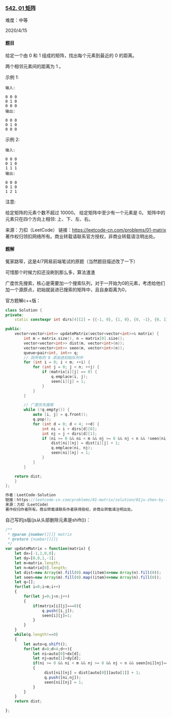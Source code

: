 ### [542. 01 矩阵](https://leetcode-cn.com/problems/01-matrix/)

难度：中等

2020/4/15

#### 题目

给定一个由 0 和 1 组成的矩阵，找出每个元素到最近的 0 的距离。

两个相邻元素间的距离为 1 。

示例 1:

```
输入:

0 0 0
0 1 0
0 0 0
输出:

0 0 0
0 1 0
0 0 0
```

示例 2:

```
输入:

0 0 0
0 1 0
1 1 1
输出:

0 0 0
0 1 0
1 2 1
```

注意:

给定矩阵的元素个数不超过 10000。
给定矩阵中至少有一个元素是 0。
矩阵中的元素只在四个方向上相邻: 上、下、左、右。

来源：力扣（LeetCode）
链接：https://leetcode-cn.com/problems/01-matrix
著作权归领扣网络所有。商业转载请联系官方授权，非商业转载请注明出处。

#### 题解

冤家路窄，这是4/7网易前端笔试的原题（当然题目描述改了一下）

可惜那个时候力扣还没刷到那么多，算法渣渣

广度优先搜索，核心是需要加一个搜索队列，对于一开始为0的元素，考虑给他们加一个源原点，初始就装进已搜索的矩阵中，且自身距离为0，

官方题解c++版：

```c++
class Solution {
private:
    static constexpr int dirs[4][2] = {{-1, 0}, {1, 0}, {0, -1}, {0, 1}};

public:
    vector<vector<int>> updateMatrix(vector<vector<int>>& matrix) {
        int m = matrix.size(), n = matrix[0].size();
        vector<vector<int>> dist(m, vector<int>(n));
        vector<vector<int>> seen(m, vector<int>(n));
        queue<pair<int, int>> q;
        // 将所有的 0 添加进初始队列中
        for (int i = 0; i < m; ++i) {
            for (int j = 0; j < n; ++j) {
                if (matrix[i][j] == 0) {
                    q.emplace(i, j);
                    seen[i][j] = 1;
                }
            }
        }

        // 广度优先搜索
        while (!q.empty()) {
            auto [i, j] = q.front();
            q.pop();
            for (int d = 0; d < 4; ++d) {
                int ni = i + dirs[d][0];
                int nj = j + dirs[d][1];
                if (ni >= 0 && ni < m && nj >= 0 && nj < n && !seen[ni][nj]) {
                    dist[ni][nj] = dist[i][j] + 1;
                    q.emplace(ni, nj);
                    seen[ni][nj] = 1;
                }
            }
        }

    return dist;
    }
};

作者：LeetCode-Solution
链接：https://leetcode-cn.com/problems/01-matrix/solution/01ju-zhen-by-leetcode-solution/
来源：力扣（LeetCode）
著作权归作者所有。商业转载请联系作者获得授权，非商业转载请注明出处。
```



自己写的js版(js从头部删除元素是shift())：

```js
/**
 * @param {number[][]} matrix
 * @return {number[][]}
 */
var updateMatrix = function(matrix) {
    let dx=[-1,1,0,0];
    let dy=[0,0,1,-1];
    let m=matrix.length;
    let n=matrix[0].length;
    let dist=new Array(m).fill(0).map((item)=>new Array(n).fill(0));
    let seen=new Array(m).fill(0).map((item)=>new Array(n).fill(0));
    let q=[];
    for(let i=0;i<m;i++)
    {
        for(let j=0;j<n;j++)
        {
            if(matrix[i][j]===0){
                q.push([i,j]);
                seen[i][j]=1;
            }
        }
    }
    while(q.length!==0)
    {
        let auto=q.shift();
        for(let d=0;d<4;d++){
            let ni=auto[0]+dx[d];
            let nj=auto[1]+dy[d];
            if(ni >= 0 && ni < m && nj >= 0 && nj < n && seen[ni][nj]===0)
            {
                 dist[ni][nj] = dist[auto[0]][auto[1]] + 1;
                 q.push([ni,nj]);
                 seen[ni][nj] = 1;
            }
        }
    }
    return dist;

};
```

